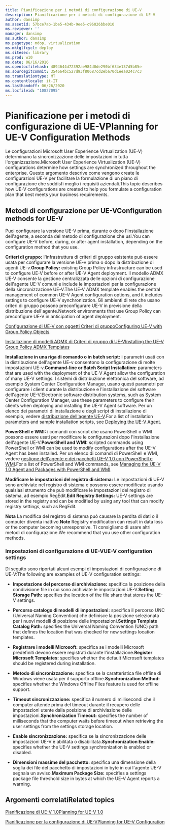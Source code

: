 ```yaml
---
title: Pianificazione per i metodi di configurazione di UE-V
description: Pianificazione per i metodi di configurazione di UE-V
author: dansimp
ms.assetid: 57bce7ab-1be5-434b-9ee5-c96026bbe010
ms.reviewer: ''
manager: dansimp
ms.author: dansimp
ms.pagetype: mdop, virtualization
ms.mktglfcycl: deploy
ms.sitesec: library
ms.prod: w10
ms.date: 06/16/2016
ms.openlocfilehash: 4894644d72392ae984d0de290bf634e137d5b85e
ms.sourcegitcommit: 354664bc527d93f80687cd2eba70d1eea024c7c3
ms.translationtype: MT
ms.contentlocale: it-IT
ms.lasthandoff: 06/26/2020
ms.locfileid: "10827095"
---
```

# <span data-ttu-id="17c0f-103">Pianificazione per i metodi di configurazione di UE-V</span><span class="sxs-lookup"><span data-stu-id="17c0f-103">Planning for UE-V Configuration Methods</span></span>


<span data-ttu-id="17c0f-104">Le configurazioni Microsoft User Experience Virtualization (UE-V) determinano la sincronizzazione delle impostazioni in tutta l'organizzazione.</span><span class="sxs-lookup"><span data-stu-id="17c0f-104">Microsoft User Experience Virtualization (UE-V) configurations determine how settings are synchronized throughout the enterprise.</span></span> <span data-ttu-id="17c0f-105">Questo argomento descrive come vengono create le configurazioni UE-V per facilitare la formulazione di un piano di configurazione che soddisfi meglio i requisiti aziendali.</span><span class="sxs-lookup"><span data-stu-id="17c0f-105">This topic describes how UE-V configurations are created to help you formulate a configuration plan that best meets your business requirements.</span></span>

## <span data-ttu-id="17c0f-106">Metodi di configurazione per UE-V</span><span class="sxs-lookup"><span data-stu-id="17c0f-106">Configuration methods for UE-V</span></span>


<span data-ttu-id="17c0f-107">Puoi configurare la versione UE-V prima, durante o dopo l'installazione dell'agente, a seconda del metodo di configurazione che usi.</span><span class="sxs-lookup"><span data-stu-id="17c0f-107">You can configure UE-V before, during, or after agent installation, depending on the configuration method that you use.</span></span>

<span data-ttu-id="17c0f-108">**Criteri di gruppo:** l'infrastruttura di criteri di gruppo esistente può essere usata per configurare la versione UE-v prima o dopo la distribuzione di agenti UE-v.</span><span class="sxs-lookup"><span data-stu-id="17c0f-108">**Group Policy:** existing Group Policy infrastructure can be used to configure UE-V before or after UE-V Agent deployment.</span></span> <span data-ttu-id="17c0f-109">Il modello ADMX UE-V consente la gestione centralizzata delle opzioni di configurazione dell'agente UE-V comuni e include le impostazioni per la configurazione della sincronizzazione UE-V.</span><span class="sxs-lookup"><span data-stu-id="17c0f-109">The UE-V ADMX template enables the central management of common UE-V Agent configuration options, and it includes settings to configure UE-V synchronization.</span></span> <span data-ttu-id="17c0f-110">Gli ambienti di rete che usano criteri di gruppo possono preconfigurare UE-V in previsione della distribuzione dell'agente.</span><span class="sxs-lookup"><span data-stu-id="17c0f-110">Network environments that use Group Policy can preconfigure UE-V in anticipation of agent deployment.</span></span>

[<span data-ttu-id="17c0f-111">Configurazione di UE-V con oggetti Criteri di gruppo</span><span class="sxs-lookup"><span data-stu-id="17c0f-111">Configuring UE-V with Group Policy Objects</span></span>](configuring-ue-v-with-group-policy-objects.md)

[<span data-ttu-id="17c0f-112">Installazione di modelli ADMX di Criteri di gruppo di UE-V</span><span class="sxs-lookup"><span data-stu-id="17c0f-112">Installing the UE-V Group Policy ADMX Templates</span></span>](installing-the-ue-v-group-policy-admx-templates.md)

<span data-ttu-id="17c0f-113">**Installazione in una riga di comando o in batch script:** i parametri usati con la distribuzione dell'agente UE-v consentono la configurazione di molte impostazioni UE-v.</span><span class="sxs-lookup"><span data-stu-id="17c0f-113">**Command-line or Batch Script Installation:** parameters that are used with the deployment of the UE-V Agent allow the configuration of many UE-V settings.</span></span> <span data-ttu-id="17c0f-114">I sistemi di distribuzione elettronica del software, ad esempio System Center Configuration Manager, usano questi parametri per configurare i client durante la distribuzione e l'installazione del software dell'agente UE-V.</span><span class="sxs-lookup"><span data-stu-id="17c0f-114">Electronic software distribution systems, such as System Center Configuration Manager, use these parameters to configure their clients when deploying and installing the UE-V Agent software.</span></span> <span data-ttu-id="17c0f-115">Per un elenco dei parametri di installazione e degli script di installazione di esempio, vedere [distribuzione dell'agente UE-V](deploying-the-ue-v-agent.md).</span><span class="sxs-lookup"><span data-stu-id="17c0f-115">For a list of installation parameters and sample installation scripts, see [Deploying the UE-V Agent](deploying-the-ue-v-agent.md).</span></span>

<span data-ttu-id="17c0f-116">**PowerShell e WMI:** i comandi con script che usano PowerShell o WMI possono essere usati per modificare le configurazioni dopo l'installazione dell'agente UE-V.</span><span class="sxs-lookup"><span data-stu-id="17c0f-116">**PowerShell and WMI:** scripted commands using PowerShell or WMI can be used to modify configurations after the UE-V Agent has been installed.</span></span> <span data-ttu-id="17c0f-117">Per un elenco di comandi di PowerShell e WMI, vedere [gestione dell'agente e dei pacchetti UE-V 1,0 con PowerShell e WMI](managing-the-ue-v-10-agent-and-packages-with-powershell-and-wmi.md).</span><span class="sxs-lookup"><span data-stu-id="17c0f-117">For a list of PowerShell and WMI commands, see [Managing the UE-V 1.0 Agent and Packages with PowerShell and WMI](managing-the-ue-v-10-agent-and-packages-with-powershell-and-wmi.md).</span></span>

<span data-ttu-id="17c0f-118">**Modificare le impostazioni del registro di sistema:** Le impostazioni di UE-V sono archiviate nel registro di sistema e possono essere modificate usando qualsiasi strumento che può modificare le impostazioni del registro di sistema, ad esempio RegEdit.</span><span class="sxs-lookup"><span data-stu-id="17c0f-118">**Edit Registry Settings:** UE-V settings are stored in the registry and can be modified by using any tool that can modify registry settings, such as RegEdit.</span></span>

<span data-ttu-id="17c0f-119">**Nota**  La modifica del registro di sistema può causare la perdita di dati o il computer diventa inattivo.</span><span class="sxs-lookup"><span data-stu-id="17c0f-119">**Note** Registry modification can result in data loss or the computer becoming unresponsive.</span></span> <span data-ttu-id="17c0f-120">Ti consigliamo di usare altri metodi di configurazione.</span><span class="sxs-lookup"><span data-stu-id="17c0f-120">We recommend that you use other configuration methods.</span></span>

 

### <span data-ttu-id="17c0f-121">Impostazioni di configurazione di UE-V</span><span class="sxs-lookup"><span data-stu-id="17c0f-121">UE-V configuration settings</span></span>

<span data-ttu-id="17c0f-122">Di seguito sono riportati alcuni esempi di impostazioni di configurazione di UE-V:</span><span class="sxs-lookup"><span data-stu-id="17c0f-122">The following are examples of UE-V configuration settings:</span></span>

-   <span data-ttu-id="17c0f-123">**Impostazione del percorso di archiviazione:** specifica la posizione della condivisione file in cui sono archiviate le impostazioni UE-V.</span><span class="sxs-lookup"><span data-stu-id="17c0f-123">**Setting Storage Path:** specifies the location of the file share that stores the UE-V settings.</span></span>

-   <span data-ttu-id="17c0f-124">**Percorso catalogo di modelli di impostazioni:** specifica il percorso UNC (Universal Naming Convention) che definisce la posizione selezionata per i nuovi modelli di posizione delle impostazioni.</span><span class="sxs-lookup"><span data-stu-id="17c0f-124">**Settings Template Catalog Path:** specifies the Universal Naming Convention (UNC) path that defines the location that was checked for new settings location templates.</span></span>

-   <span data-ttu-id="17c0f-125">**Registrare i modelli Microsoft:** specifica se i modelli Microsoft predefiniti devono essere registrati durante l'installazione.</span><span class="sxs-lookup"><span data-stu-id="17c0f-125">**Register Microsoft Templates:** specifies whether the default Microsoft templates should be registered during installation.</span></span>

-   <span data-ttu-id="17c0f-126">**Metodo di sincronizzazione:** specifica se la caratteristica file offline di Windows viene usata per il supporto offline.</span><span class="sxs-lookup"><span data-stu-id="17c0f-126">**Synchronization Method:** specifies whether the Windows Offline Files feature is used for offline support.</span></span>

-   <span data-ttu-id="17c0f-127">**Timeout sincronizzazione:** specifica il numero di millisecondi che il computer attende prima del timeout durante il recupero delle impostazioni utente dalla posizione di archiviazione delle impostazioni.</span><span class="sxs-lookup"><span data-stu-id="17c0f-127">**Synchronization Timeout:** specifies the number of milliseconds that the computer waits before timeout when retrieving the user settings from the settings storage location.</span></span>

-   <span data-ttu-id="17c0f-128">**Enable sincronizzazione:** specifica se la sincronizzazione delle impostazioni UE-V è abilitata o disabilitata.</span><span class="sxs-lookup"><span data-stu-id="17c0f-128">**Synchronization Enable:** specifies whether the UE-V settings synchronization is enabled or disabled.</span></span>

-   <span data-ttu-id="17c0f-129">**Dimensioni massime del pacchetto:** specifica una dimensione della soglia dei file del pacchetto di impostazioni in byte in cui l'agente UE-V segnala un avviso.</span><span class="sxs-lookup"><span data-stu-id="17c0f-129">**Maximum Package Size:** specifies a settings package file threshold size in bytes at which the UE-V Agent reports a warning.</span></span>

## <span data-ttu-id="17c0f-130">Argomenti correlati</span><span class="sxs-lookup"><span data-stu-id="17c0f-130">Related topics</span></span>


[<span data-ttu-id="17c0f-131">Pianificazione di UE-V 1.0</span><span class="sxs-lookup"><span data-stu-id="17c0f-131">Planning for UE-V 1.0</span></span>](planning-for-ue-v-10.md)

[<span data-ttu-id="17c0f-132">Pianificazione per la configurazione di UE-V</span><span class="sxs-lookup"><span data-stu-id="17c0f-132">Planning for UE-V Configuration</span></span>](planning-for-ue-v-configuration.md)

 

 





